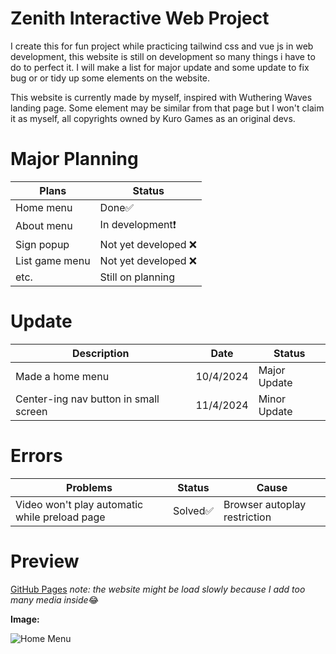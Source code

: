 # Zenith Interactive Web Project
I create this for fun project while practicing tailwind css and vue js in web development, this website is still on development so many things i have to do to perfect it. I will make a list for major update and some update to fix bug or or tidy up some elements on the website.

This website is currently made by myself, inspired with Wuthering Waves landing page. Some element may be similar from that page but I won't claim it as myself, all copyrights owned by Kuro Games as an original devs.

# Major Planning
|Plans|Status|
|--|--|
|Home menu | Done✅|
|About menu | In development❗|
|Sign popup | Not yet developed ❌|
|List game menu | Not yet developed ❌|
|etc.| Still on planning |

# Update
|Description|Date|Status|
|--|--|--|
|Made a home menu | 10/4/2024 | Major Update |
|Center-ing nav button in small screen | 11/4/2024 | Minor Update |

# Errors
|Problems|Status|Cause|
|--|--|--|
|Video won't play automatic while preload page | Solved✅| Browser autoplay restriction |

# Preview
[GitHub Pages](https://hrisz.github.io/zenith_project/)
*note: the website might be load slowly because I add too many media inside*😂

**Image:**

![Home Menu](https://i.ibb.co/4R3XNtd/Screenshot-2024-04-10-161732.png)